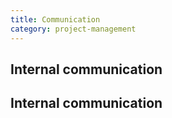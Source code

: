 ```yaml
---
title: Communication
category: project-management
---
```


## Internal communication

<!-- TODO: Tamara -->

<!-- TODO: Valentina -->

## Internal communication

<!-- TODO: Tamara -->

<!-- TODO: Valentina -->